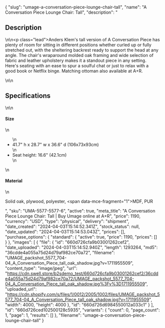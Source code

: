 {
  "slug": "umage-a-conversation-piece-lounge-chair-tall",
  "name": "A Conversation Piece Lounge Chair: Tall",
  "description": "<h2>Description</h2>\n<!-- split -->\n<p class=\"lead\">Anders Klem's tall version of A Conversation Piece has plenty of room for sitting in different positions whether curled up or fully stretched out, with the sheltering backrest ready to support the head at any angle. The chair's wraparound molded oak framing and wide selection of fabric and leather upholstery makes it a standout piece in any setting. Here's seating with an ease to spur a soulful chat or just to relax with a good book or Netflix binge. Matching ottoman also available at A+R. </p>\n<!-- split -->\n<h2>Specifications</h2>\n<!-- split -->\n<h4>Size</h4>\n<ul>\n<li>41.7\" h x 28.7\" w x 36.6\" d (106x73x93cm)</li>\n<li>Seat height: 16.6\" (42.1cm)</li>\n</ul>\n<h4>Material</h4>\n<p>Solid oak, plywood, polyester, <span data-mce-fragment=\"1\">MDF, PUR</span></p>",
  "sku": "UMA-5577-5577-6",
  "active": true,
  "meta_title": "A Conversation Piece Lounge Chair: Tall | Buy Umage online at A+R",
  "price": 1190,
  "currency": "USD",
  "type": "physical",
  "delivery": "shipment",
  "date_created": "2024-04-03T15:14:52.341Z",
  "stock_status": null,
  "date_updated": "2024-04-03T15:14:53.043Z",
  "prices": [],
  "purchase_options": {
    "standard": {
      "active": true,
      "price": 1190,
      "prices": []
    }
  },
  "images": [
    {
      "file": {
        "id": "660d726cfa9b03001262cef2",
        "date_uploaded": "2024-04-03T15:14:52.940Z",
        "length": 1293264,
        "md5": "36cdde4a055a75d24d79af982ce70a72",
        "filename": "UMAGE_packshot_5577_704-04_A_Conversation_Piece_tall_oak_shadow.jpg?v=1711955509",
        "content_type": "image/jpeg",
        "url": "https://cdn.swell.store/b2sdemo_test/660d726cfa9b03001262cef2/36cdde4a055a75d24d79af982ce70a72/UMAGE_packshot_5577_704-04_A_Conversation_Piece_tall_oak_shadow.jpg%3Fv%3D1711955509",
        "uploaded_url": "https://cdn.shopify.com/s/files/1/0012/2005/1002/files/UMAGE_packshot_5577_704-04_A_Conversation_Piece_tall_oak_shadow.jpg?v=1711955509",
        "width": 4000,
        "height": 4000
      },
      "id": "660d726d6984550012a033c1"
    }
  ],
  "id": "660d726ced102500128c5935",
  "variants": {
    "count": 0,
    "page_count": 1,
    "page": 1,
    "results": []
  },
  "filename": "umage-a-conversation-piece-lounge-chair-tall"
}